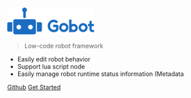 ![logo](res/logo.png)

> Low-code robot framework

* Easily edit robot behavior
* Support lua script node
* Easily manage robot runtime status information (Metadata

[Github](https://github.com/pojol/gobot)
[Get Started](/zh-cn/hello/hello.md)